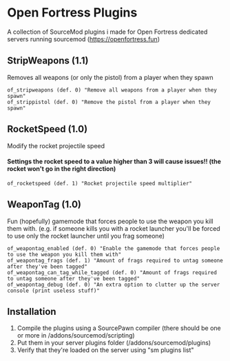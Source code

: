
# Open Fortress Plugins

A collection of SourceMod plugins i made for Open Fortress dedicated servers running sourcemod (https://openfortress.fun)
## StripWeapons (1.1)
Removes all weapons (or only the pistol) from a player when they spawn
```
of_stripweapons (def. 0) "Remove all weapons from a player when they spawn"
of_strippistol (def. 0) "Remove the pistol from a player when they spawn"
```

## RocketSpeed (1.0)
Modify the rocket projectile speed
#### Settings the rocket speed to a value higher than 3 will cause issues!! (the rocket won't go in the right direction)
```
of_rocketspeed (def. 1) "Rocket projectile speed multiplier"
```


## WeaponTag (1.0)
Fun (hopefully) gamemode that forces people to use the weapon you kill them with.
(e.g. if someone kills you with a rocket launcher you'll be forced to use only the rocket launcher until you frag someone)
```
of_weapontag_enabled (def. 0) "Enable the gamemode that forces people to use the weapon you kill them with"
of_weapontag_frags (def. 1) "Amount of frags required to untag someone after they've been tagged"
of_weapontag_can_tag_while_tagged (def. 0) "Amount of frags required to untag someone after they've been tagged"
of_weapontag_debug (def. 0) "An extra option to clutter up the server console (print useless stuff)"
```

## Installation
1. Compile the plugins using a SourcePawn compiler (there should be one or more in /addons/sourcemod/scripting)
2. Put them in your server plugins folder (/addons/sourcemod/plugins)
3. Verify that they're loaded on the server using "sm plugins list"